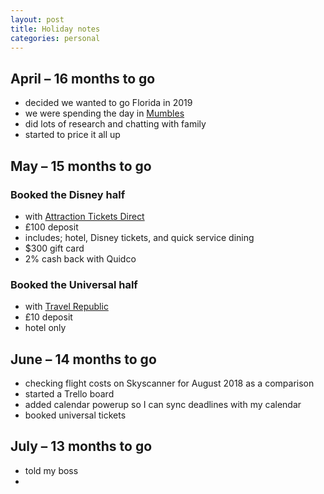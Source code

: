 ```yaml
---
layout: post
title: Holiday notes
categories: personal
---
```


## April – 16 months to go
- decided we wanted to go Florida in 2019
- we were spending the day in [Mumbles](https://www.instagram.com/p/Bh4DV-whygQ/)
- did lots of research and chatting with family
- started to price it all up

## May – 15 months to go

### Booked the Disney half
- with [Attraction Tickets Direct](https://www.attraction-tickets-direct.co.uk/)
- £100 deposit
- includes; hotel, Disney tickets, and quick service dining
- $300 gift card
- 2% cash back with Quidco

### Booked the Universal half
- with [Travel Republic](https://www.travelrepublic.co.uk/)
- £10 deposit
- hotel only

## June – 14 months to go
- checking flight costs on Skyscanner for August 2018 as a comparison
- started a Trello board
- added calendar powerup so I can sync deadlines with my calendar
- booked universal tickets

## July – 13 months to go
- told my boss
- 
